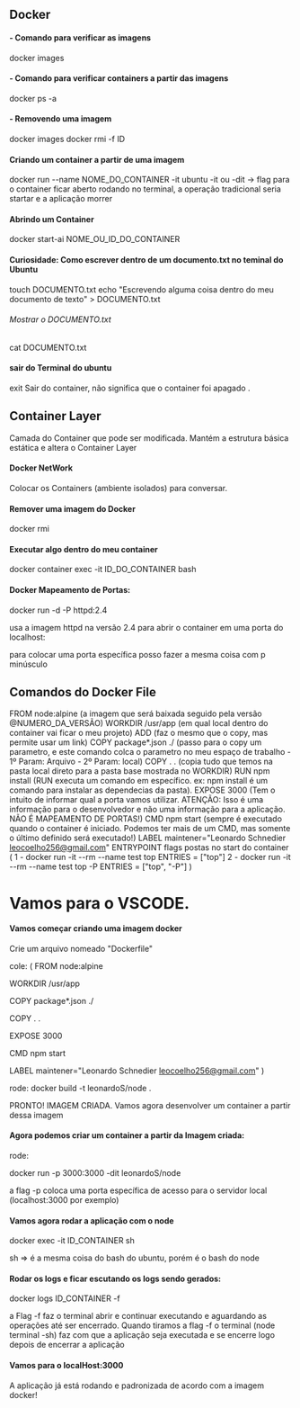 ## Docker 

#### - Comando para verificar as imagens
  docker images

#### - Comando para verificar containers a partir das imagens
  docker ps -a

#### - Removendo uma imagem
  docker images
  docker rmi -f ID

#### Criando um container a partir de uma imagem
  docker run --name NOME_DO_CONTAINER -it ubuntu
-it ou -dit -> flag para o container ficar aberto rodando no terminal, a operação tradicional seria startar e a aplicação morrer
  
#### Abrindo um Container
  docker start-ai NOME_OU_ID_DO_CONTAINER

#### Curiosidade: Como escrever dentro de um documento.txt no teminal do Ubuntu
touch DOCUMENTO.txt
echo "Escrevendo alguma coisa dentro do meu documento de texto" > DOCUMENTO.txt

###### Mostrar o DOCUMENTO.txt
cat DOCUMENTO.txt

#### sair do Terminal do ubuntu
exit
Sair do container, não significa que o container foi apagado .



## Container Layer
Camada do Container que pode ser modificada.
Mantém a estrutura básica estática e altera o Container Layer

#### Docker NetWork
Colocar os Containers (ambiente isolados) para conversar.

#### Remover uma imagem do Docker
  docker rmi

#### Executar algo dentro do meu container
  docker container exec -it ID_DO_CONTAINER bash

#### Docker Mapeamento de Portas:
  docker run -d -P httpd:2.4

  usa a imagem httpd na versão 2.4 para abrir o container em uma porta do localhost:

  para colocar uma porta específica posso fazer a mesma coisa com p minúsculo

## Comandos do Docker File

FROM node:alpine (a imagem que será baixada seguido pela versão @NUMERO_DA_VERSÃO)
WORKDIR /usr/app (em qual local dentro do container vai ficar o meu projeto)
ADD (faz o mesmo que o copy, mas permite usar um link)
COPY package*.json ./ (passo para o copy um parametro, e este comando colca o parametro no meu espaço de trabalho - 1º Param: Arquivo - 2º Param: local)
COPY . . (copia tudo que temos na pasta local direto para a pasta base mostrada no WORKDIR)
RUN npm install (RUN executa um comando em específico. ex: npm install é um comando para instalar as dependecias da pasta).
EXPOSE 3000 (Tem o intuito de informar qual a porta vamos utilizar. ATENÇÃO: Isso é uma informação para o desenvolvedor e não uma informação para a aplicação. NÃO É MAPEAMENTO DE PORTAS!)
CMD npm start (sempre é executado quando o container é iniciado. Podemos ter mais de um CMD, mas somente o último definido será executado!)
LABEL maintener="Leonardo Schnedier leocoelho256@gmail.com" 
ENTRYPOINT flags postas no start do container (
  1 - docker run -it --rm --name test top
  ENTRIES = ["top"]
  2 - docker run -it --rm --name test top -P
  ENTRIES = ["top", "-P"]
)


# Vamos para o VSCODE. 
#### Vamos começar criando uma imagem docker

Crie um arquivo nomeado "Dockerfile"

cole: 
(
  FROM node:alpine

  WORKDIR /usr/app

  COPY package*.json ./

  COPY . .

  EXPOSE 3000

  CMD npm start

  LABEL maintener="Leonardo Schnedier leocoelho256@gmail.com" 
)

rode: 
docker build -t leonardoS/node .


PRONTO! IMAGEM CRIADA. Vamos agora desenvolver um container a partir dessa imagem

#### Agora podemos criar um container a partir da Imagem criada:

rode: 

docker run -p 3000:3000 -dit leonardoS/node

a flag -p coloca uma porta específica de acesso para o servidor local (localhost:3000 por exemplo)

#### Vamos agora rodar a aplicação com o node

docker exec -it ID_CONTAINER sh

sh => é a mesma coisa do bash do ubuntu, porém é o bash do node

#### Rodar os logs e ficar escutando os logs sendo gerados:

docker logs ID_CONTAINER -f

a Flag -f faz o terminal abrir e continuar executando e aguardando as operações até ser encerrado. Quando tiramos a flag -f o terminal (node terminal -sh) faz com que a aplicação seja executada e se encerre logo depois de encerrar a aplicação

#### Vamos para o localHost:3000

A aplicação já está rodando e padronizada de acordo com a imagem docker!